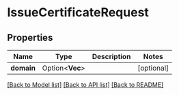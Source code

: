 # IssueCertificateRequest

## Properties

Name | Type | Description | Notes
------------ | ------------- | ------------- | -------------
**domain** | Option<**Vec<String>**> |  | [optional]

[[Back to Model list]](../README.md#documentation-for-models) [[Back to API list]](../README.md#documentation-for-api-endpoints) [[Back to README]](../README.md)



